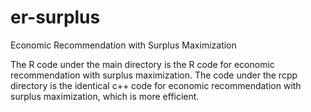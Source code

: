 # er-surplus
Economic Recommendation with Surplus Maximization

The R code under the main directory is the R code for economic recommendation with surplus maximization.
The code under the rcpp directory is the identical c++ code for economic recommendation with surplus maximization, which is more efficient.
